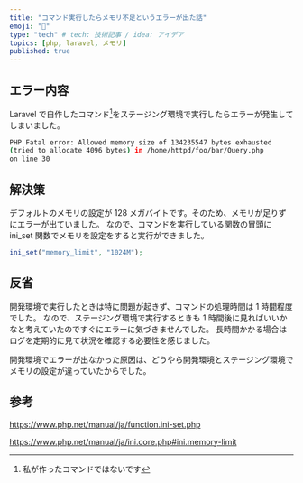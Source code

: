 ```yaml
---
title: "コマンド実行したらメモリ不足というエラーが出た話"
emoji: "🥡"
type: "tech" # tech: 技術記事 / idea: アイデア
topics: [php, laravel, メモリ]
published: true
---
```


## エラー内容

Laravel で自作したコマンド[^1]をステージング環境で実行したらエラーが発生してしまいました。

[^1]: 私が作ったコマンドではないです

```bash
PHP Fatal error: Allowed memory size of 134235547 bytes exhausted
(tried to allocate 4096 bytes) in /home/httpd/foo/bar/Query.php
on line 30
```

## 解決策

デフォルトのメモリの設定が 128 メガバイトです。そのため、メモリが足りずにエラーが出ていました。
なので、コマンドを実行している関数の冒頭に ini_set 関数でメモリを設定をすると実行ができました。

```php
ini_set("memory_limit", "1024M");
```

## 反省

開発環境で実行したときは特に問題が起きず、コマンドの処理時間は 1 時間程度でした。
なので、ステージング環境で実行するときも 1 時間後に見ればいいかなと考えていたのですぐにエラーに気づきませんでした。
長時間かかる場合はログを定期的に見て状況を確認する必要性を感じました。

開発環境でエラーが出なかった原因は、どうやら開発環境とステージング環境でメモリの設定が違っていたからでした。

## 参考

https://www.php.net/manual/ja/function.ini-set.php

https://www.php.net/manual/ja/ini.core.php#ini.memory-limit
